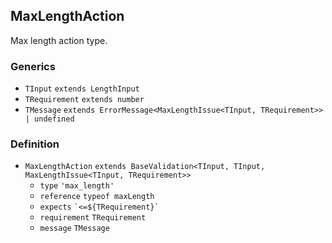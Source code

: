 MaxLengthAction
---------------

Max length action type.

### Generics

*   `TInput` `extends LengthInput`
*   `TRequirement` `extends number`
*   `TMessage` `extends ErrorMessage<MaxLengthIssue<TInput, TRequirement>> | undefined`

### Definition

*   `MaxLengthAction` `extends BaseValidation<TInput, TInput, MaxLengthIssue<TInput, TRequirement>>`
    *   `type` `'max_length'`
    *   `reference` `typeof maxLength`
    *   `expects` `` `<=${TRequirement}` ``
    *   `requirement` `TRequirement`
    *   `message` `TMessage`